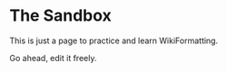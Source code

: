 # The Sandbox #

This is just a page to practice and learn WikiFormatting.

Go ahead, edit it freely.